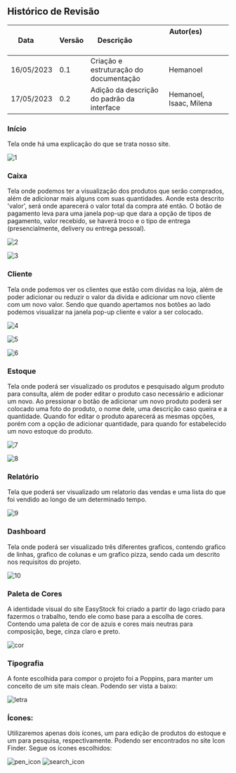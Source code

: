 ## Histórico de Revisão

| Data       | Versão | Descrição            | Autor(es)                                                   |
| ---------- | ------ | -------------------- | ------------------------------------------------------------ |
|16/05/2023 | 0.1 | Criação e estruturação do documentação | Hemanoel |
|17/05/2023 | 0.2 | Adição da descrição do padrão da interface | Hemanoel, Isaac, Milena |

### Início
Tela onde há uma explicação do que se trata nosso site.

![1](https://github.com/mdsreq-fga-unb/2023.1-EasyStock/assets/88113694/2a2c3fe8-57e1-4ff3-a461-6260b56d6fe0)

### Caixa
Tela onde podemos ter a visualização dos produtos que serão comprados, além de adicionar mais alguns com suas quantidades. Aonde esta descrito 'valor', será onde aparecerá o valor total da compra até então. O botão de pagamento leva para uma janela pop-up que dara a opção de tipos de pagamento, valor recebido, se haverá troco e o tipo de entrega (presencialmente, delivery ou entrega pessoal).

![2](https://github.com/mdsreq-fga-unb/2023.1-EasyStock/assets/88113694/3f68e998-0dd5-4ef9-b525-32ef476fab28)

![3](https://github.com/mdsreq-fga-unb/2023.1-EasyStock/assets/88113694/bcd92915-f666-44f3-9e6c-f4b2fca8551f)
### Cliente
Tela onde podemos ver os clientes que estão com dividas na loja, além de poder adicionar ou reduzir o valor da divida e adicionar um novo cliente com um novo valor. Sendo que quando apertamos nos botões ao lado podemos visualizar na janela pop-up cliente e valor a ser colocado.

![4](https://github.com/mdsreq-fga-unb/2023.1-EasyStock/assets/88113694/57936fb1-fa97-45f4-a043-a580fa34a04c)

![5](https://github.com/mdsreq-fga-unb/2023.1-EasyStock/assets/88113694/ea89c092-782e-4eea-bb78-868cd6004dec)

![6](https://github.com/mdsreq-fga-unb/2023.1-EasyStock/assets/88113694/96e4a35a-f993-44fd-851a-34607d4134de)

### Estoque
Tela onde poderá ser visualizado os produtos e pesquisado algum produto para consulta, além de poder editar o produto caso necessário e adicionar um novo. Ao pressionar o botão de adicionar um novo produto poderá ser colocado uma foto do produto, o nome dele, uma descrição caso queira e a quantidade. Quando for editar o produto aparecerá as mesmas opções, porém com a opção de adicionar quantidade, para quando for estabelecido um novo estoque do produto.

![7](https://github.com/mdsreq-fga-unb/2023.1-EasyStock/assets/88113694/f081e78d-bcff-4f21-afed-60ff5ca9b89f)

![8](https://github.com/mdsreq-fga-unb/2023.1-EasyStock/assets/88113694/d7f2fad9-450e-4cc6-8e63-4c83dfe9d67d)
### Relatório
Tela que poderá ser visualizado um relatorio das vendas e uma lista do que foi vendido ao longo de um determinado tempo.

![9](https://github.com/mdsreq-fga-unb/2023.1-EasyStock/assets/88113694/5391c170-d232-4e83-851b-af856ce8e0e7)

### Dashboard
Tela onde poderá ser visualizado três diferentes graficos, contendo grafico de linhas, grafico de colunas e um grafico pizza, sendo cada um descrito nos requisitos do projeto.

![10](https://github.com/mdsreq-fga-unb/2023.1-EasyStock/assets/88113694/d4f18f4a-7539-4333-8356-bf3c69f2fc35)

### Paleta de Cores
A identidade visual do site EasyStock foi criado a partir do lago criado para fazermos o trabalho, tendo ele como base para a escolha de cores. Contendo uma paleta de cor de azuis e cores mais neutras para composição, bege, cinza claro e preto.

![cor](https://github.com/mdsreq-fga-unb/2023.1-EasyStock/assets/88113694/bf29be2f-4cb9-4480-af51-bed825fd8c84)

### Tipografia
A fonte escolhida para compor o projeto foi a Poppins, para manter um conceito de um site mais clean. Podendo ser vista a baixo:

![letra](https://github.com/mdsreq-fga-unb/2023.1-EasyStock/assets/88113694/e72d5c8a-5a58-4e8d-9eaa-d0d835fe1199)

### Ícones:
Utilizaremos apenas dois ícones, um para edição de produtos do estoque e um para pesquisa, respectivamente. Podendo ser encontrados no site Icon Finder. Segue os ícones escolhidos:

![pen_icon](https://github.com/mdsreq-fga-unb/2023.1-EasyStock/assets/88113694/f73f7f56-8e49-4981-8646-8251255440c7)
![search_icon](https://github.com/mdsreq-fga-unb/2023.1-EasyStock/assets/88113694/bf742f20-2d51-43dc-a221-ed6298124ec1)
